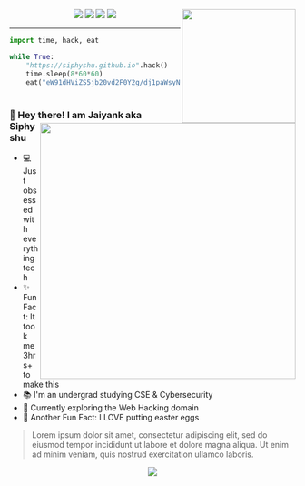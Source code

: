 <div align='center'>
<img align='right' src='https://thumbs.gfycat.com/ScratchyAlertBergerpicard-max-1mb.gif' width='200'>

<p>
  <img src="https://raw.githubusercontent.com/siphyshu/siphyshu/main/badges/last-major-release.svg">
  <img src="https://raw.githubusercontent.com/siphyshu/siphyshu/main/badges/status-barely managing-informational.svg">
<!--   <img src="https://raw.githubusercontent.com/siphyshu/siphyshu/main/badges/vulnerabilities-roaches-red.svg"> -->
  <img src="https://raw.githubusercontent.com/siphyshu/siphyshu/main/badges/code quality-A for effort-success.svg">
  <img src="https://raw.githubusercontent.com/siphyshu/siphyshu/main/badges/remarks-pls hire-lightgrey.svg">
</p>
  
---
  
</div>

```python
import time, hack, eat

while True:
    "https://siphyshu.github.io".hack()
    time.sleep(8*60*60)
    eat("eW91dHViZS5jb20vd2F0Y2g/dj1paWsyNXdxSXVGbw==")
````

<h1></h1>

<div>
  <a href="https://siphyshu.github.io/" target="_blank"><img align='right' src='https://user-images.githubusercontent.com/52672162/145477139-a6965231-149c-496d-8629-b73a7a20a5a8.png' width=450></a>

  ### 🌴 Hey there! I am Jaiyank aka Siphyshu
  - 💻 Just obsessed with everything tech
  - ✨ Fun Fact: It took me 3hrs+ to make this
  - 📚 I'm an undergrad studying CSE & Cybersecurity
  - 👀 Currently exploring the Web Hacking domain
  - 🍭 Another Fun Fact: I LOVE putting easter eggs
  
  > Lorem ipsum dolor sit amet, consectetur adipiscing elit, sed do eiusmod tempor incididunt ut labore et dolore magna aliqua. Ut enim ad minim veniam, quis nostrud exercitation ullamco laboris.
  
</div>

<p align='center'><img src='https://raw.githubusercontent.com/siphyshu/siphyshu/output/github-contribution-grid-snake.svg'></p>
